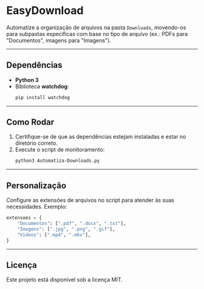 
# EasyDownload
Automatize a organização de arquivos na pasta `Downloads`, movendo-os para subpastas específicas com base no tipo de arquivo (ex.: PDFs para "Documentos", imagens para "Imagens").

---

## Dependências
- **Python 3**
- Biblioteca **watchdog**:
  ```bash
  pip install watchdog
  ```

---

## Como Rodar
1. Certifique-se de que as dependências estejam instaladas e estar no diretório correto.
2. Execute o script de monitoramento:
   ```bash
   python3 Automatiza-Downloads.py


   ```

---

## Personalização
Configure as extensões de arquivos no script para atender às suas necessidades. Exemplo:
```python
extensoes = {
    "Documentos": [".pdf", ".docx", ".txt"],
    "Imagens": [".jpg", ".png", ".gif"],
    "Videos": [".mp4", ".mkv"],
}
```

---

## Licença
Este projeto está disponível sob a licença MIT.


